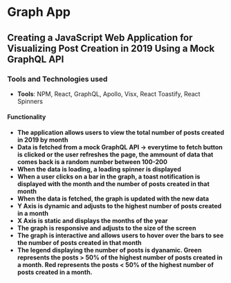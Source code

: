 # Graph App

## Creating a JavaScript Web Application for Visualizing Post Creation in 2019 Using a Mock GraphQL API

### Tools and Technologies used

- **Tools**: NPM, React, GraphQL, Apollo, Visx, React Toastify, React Spinners

#### Functionality

- **The application allows users to view the total number of posts created in 2019 by month**
- **Data is fetched from a mock GraphQL API -> everytime to fetch button is clicked or the user refreshes the page, the ammount of data that comes back is a random number between 100-200**
- **When the data is loading, a loading spinner is displayed**
- **When a user clicks on a bar in the graph, a toast notification is displayed with the month and the number of posts created in that month**
- **When the data is fetched, the graph is updated with the new data**
- **Y Axis is dynamic and adjusts to the highest number of posts created in a month**
- **X Axis is static and displays the months of the year**
- **The graph is responsive and adjusts to the size of the screen**
- **The graph is interactive and allows users to hover over the bars to see the number of posts created in that month**
- **The legend displaying the number of posts is dyanamic. Green represents the posts > 50% of the highest number of posts created in a month. Red represents the posts < 50% of the highest number of posts created in a month.**
